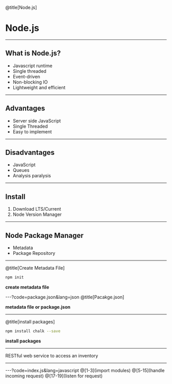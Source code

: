 @title[Node.js]
# Node.js

---

## What is Node.js?

- Javascript runtime
- Single threaded
- Event-driven
- Non-blocking IO
- Lightweight and efficient

---

## Advantages

- Server side JavaScript
- Single Threaded
- Easy to implement

---

## Disadvantages

* JavaScript
* Queues
* Analysis paralysis

---

## Install
1. Download LTS/Current
1. Node Version Manager

---

## Node Package Manager
- Metadata
- Package Repository

---
@title[Create Metadata File]
```bash
npm init
```
**create metadata file**

---?code=package.json&lang=json
@title[Pacakge.json]

**metadata file or package.json**

---
@title[install packages]
```bash
npm install chalk --save
```
**install packages**

---

RESTful web service to access an inventory

---

---?code=index.js&lang=javascript
@[1-3](import modules)
@[5-15](handle incoming request)
@[17-19](listen for request)







